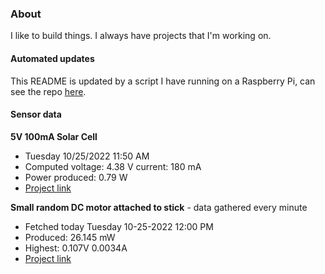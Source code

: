 ### About
I like to build things. I always have projects that I'm working on.

#### Automated updates
This README is updated by a script I have running on a Raspberry Pi, can see the repo [here](https://github.com/jdc-cunningham/raspi-git-repo-updater).

#### Sensor data
**5V 100mA Solar Cell**
- Tuesday 10/25/2022 11:50 AM
- Computed voltage: 4.38 V current: 180 mA
- Power produced: 0.79 W
- [Project link](https://github.com/jdc-cunningham/raspisolarplotter)

**Small random DC motor attached to stick** - data gathered every minute
- Fetched today Tuesday 10-25-2022 12:00 PM
- Produced: 26.145 mW
- Highest: 0.107V 0.0034A
- [Project link](https://github.com/jdc-cunningham/turbine-raspi)